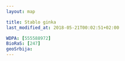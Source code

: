 ```yaml
---
layout: map

title: Stablo ginka
last_modified_at: 2018-05-21T00:02:51+02:00

WDPA: [555588972]
BioRaS: [247]
geoSrbija:
---
```

